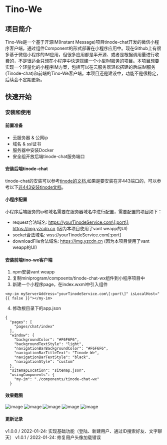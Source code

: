 # Tino-We

## 项目简介
Tino-We是一个基于开源IM(Instant Message)项目tinode-chat开发的微信小程序客户端，通过组件Component的形式部署在小程序应用中。现在Github上有很多基于微信小程序的IM应用，但很多应用都是半开源、或者是根据调用量进行收费的，不是很适合只想在小程序中快速搭建一个小型IM服务的项目。本项目想要实现一个轻量化的小程序IM方案，包括可以在云服务器轻松搭建的后端IM服务(Tinode-chat)和前端的Tino-We客户端。本项目还是建设中，功能不是很稳定，后续会不定期更新。

## 快速开始
### 安装和使用
#### 前置准备
- 云服务器 & 公网ip
- 域名 & ssl证书
- 服务器中安装Docker
- 安全组开放后端tinode-chat服务端口

#### 安装后端tinode-chat
tinode-chat的安装可以参考[tinode的文档](https://github.com/tinode/chat/blob/master/INSTALL.md),如果是要安装在非443端口的，可以参考以下[非443安装tinode文档](https://www.coolister.top/2022/01/21/%e5%9c%a8%e9%9d%9e443%e7%ab%af%e5%8f%a3%e5%ae%89%e8%a3%85tinode-chat-https/)。

#### 小程序配置
小程序后端服务的ip和域名需要在服务器域名中进行配置，需要配置的项目如下：
- request合法域名: https://yourTinodeService.com\[:port\]; https://img.yzcdn.cn (因为本项目使用了vant weapp的UI)
- socket合法域名: wss://yourTinodeService.com\[:port\]
- downloadFile合法域名: https://img.yzcdn.cn (因为本项目使用了vant weapp的UI)

#### 安装前端tino-we客户端
1. npm安装vant weapp
2. 复制miniprogram/compoents/tinode-chat-wx组件到小程序项目中
3. 新建一个小程序page，在index.wxml中引入组件
```
<my-im myServerAddress="yourTinodeService.com\[:port\]" isLocalHost="{{ false }}"></my-im>
```
4. 修改根目录下的app.json
```
{
  "pages": [
    "pages/chat/index"
  ],
  "window": {
    "backgroundColor": "#F6F6F6",
    "backgroundTextStyle": "light",
    "navigationBarBackgroundColor": "#F6F6F6",
    "navigationBarTitleText": "Tinode-We",
    "navigationBarTextStyle": "black",
    "navigationStyle": "custom"
  },
  "sitemapLocation": "sitemap.json",
  "usingComponents": {
    "my-im": "./components/tinode-chat-wx"
  }
```

#### 效果截图
![image](image/login.png)
![image](image/signup.png)
![image](image/contacts.png)
![image](image/search.png)
![image](image/chat.png)

#### 更新记录
v1.0.0 / 2022-01-24: 实现基础功能（登陆、新建用户、通过ID搜索好友、文字聊天）
v1.0.1 / 2022-01-24: 修复用户头像加载错误